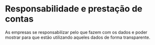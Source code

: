 # Responsabilidade e prestação de contas

As empresas se responsabilizar pelo que fazem com os dados e poder mostrar para que estão utilizando aqueles dados de forma transparente.
